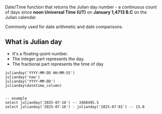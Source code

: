 Date/Time function that returns the Julian day number - a continuous count of days since **noon Universal Time (UT)** on **January 1,4713 B.C** on the Julian calendar.

Commonly used for date arithmetic and date comparisons.
## What is Julian day
- It's a floating-point number.
- The integer part represents the day.
- The fractional part represents the time of day

```sqlite
julianday('YYYY-MM-DD HH:MM:SS')
julianday('now')
julianday('YYYY-MM-DD')
julianday(datetime_column)


-- example
select julianday('2025-07-16') -- 2460495.5
select julianday('2025-07-16') - julianday('2025-07-01') -- 15.0
```